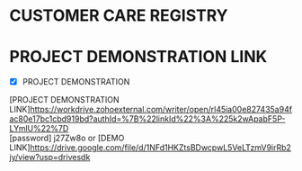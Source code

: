 # CUSTOMER CARE REGISTRY
# PROJECT DEMONSTRATION LINK

- [x] PROJECT DEMONSTRATION

[PROJECT DEMONSTRATION LINK]https://workdrive.zohoexternal.com/writer/open/rl45ia00e827435a94fac80e17bc1cbd919bd?authId=%7B%22linkId%22%3A%225k2wApabF5P-LYmlU%22%7D <br> 
[password] j27Zw8o
or
[DEMO LINK]https://drive.google.com/file/d/1NFd1HKZtsBDwcpwL5VeLTzmV9irRb2jy/view?usp=drivesdk <br>



